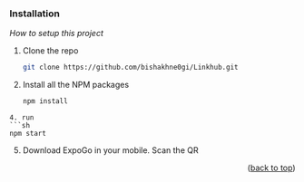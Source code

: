 ### Installation

_How to setup this project_

1. Clone the repo
   ```sh
   git clone https://github.com/bishakhne0gi/Linkhub.git
   ```
3. Install all the NPM packages
   ```sh
   npm install
   ```
  ```
4. run 
  ```sh
  npm start 
   ```
5. Download ExpoGo in your mobile. Scan the QR
<p align="right">(<a href="#readme-top">back to top</a>)</p>
